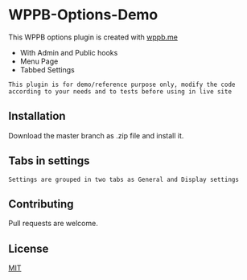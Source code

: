 # WPPB-Options-Demo

This WPPB options plugin is created with [wppb.me](http://wppb.me)

* With Admin and Public hooks
* Menu Page
* Tabbed Settings

```This plugin is for demo/reference purpose only, modify the code according to your needs and to tests before using in live site```

## Installation

Download the master branch as .zip file and install it.

## Tabs in settings

```Settings are grouped in two tabs as General and Display settings```

## Contributing
Pull requests are welcome. 

## License
[MIT](https://choosealicense.com/licenses/mit/)
